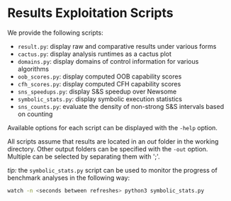 # Results Exploitation Scripts

We provide the following scripts:

- `result.py`: display raw and comparative results under various forms
- `cactus.py`: display analysis runtimes as a cactus plot
- `domains.py`: display domains of control information for various algorithms
- `oob_scores.py`: display computed OOB capability scores
- `cfh_scores.py`: display computed CFH capability scores
- `sns_speedups.py`: display S&S speedup over Newsome
- `symbolic_stats.py`: display symbolic execution statistics
- `sns_counts.py`: evaluate the density of non-strong S&S intervals based on counting

Available options for each script can be displayed with the `-help` option.

All scripts assume that results are located in an *out* folder in the working directory.
Other output folders can be specified with the `-out` option.
Multiple can be selected by separating them with ';'.

*tip:* the `symbolic_stats.py` script can be used to monitor the progress of benchmark analyses in the following way:

```bash
watch -n <seconds between refreshes> python3 symbolic_stats.py
```
